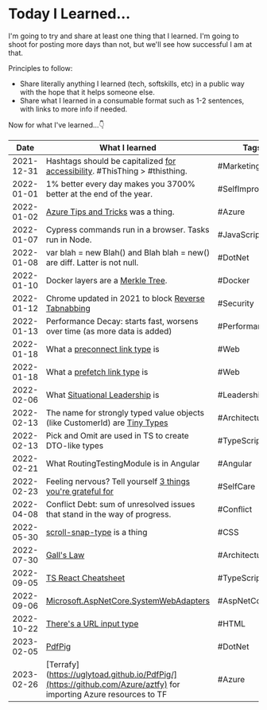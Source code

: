 # Today I Learned...

I'm going to try and share at least one thing that I learned. I'm going to shoot for posting more days than not, but we'll see how successful I am at that.

Principles to follow:

- Share literally anything I learned (tech, softskills, etc) in a public way with the hope that it helps someone else.
- Share what I learned in a consumable format such as 1-2 sentences, with links to more info if needed.

Now for what I've learned...👇

| Date       | What I learned                                                                                                                        | Tags             |
| ---------- | ------------------------------------------------------------------------------------------------------------------------------------- | ---------------- |
| 2021-12-31 | Hashtags should be capitalized [for accessibility](https://www.boia.org/blog/make-your-hashtags-accessible). #ThisThing > #thisthing. | #Marketing       |
| 2022-01-01 | 1% better every day makes you 3700% better at the end of the year.                                                                    | #SelfImprovement |
| 2022-01-02 | [Azure Tips and Tricks](https://microsoft.github.io/AzureTipsAndTricks/) was a thing.                                                 | #Azure           |
| 2022-01-07 | Cypress commands run in a browser. Tasks run in Node.                                                                                 | #JavaScript      |
| 2022-01-08 | var blah = new Blah() and Blah blah = new() are diff. Latter is not null.                                                             | #DotNet          |
| 2022-01-10 | Docker layers are a [Merkle Tree](https://en.wikipedia.org/wiki/Merkle_tree).                                                         | #Docker          |
| 2022-01-12 | Chrome updated in 2021 to block [Reverse Tabnabbing](https://www.zdnet.com/article/chrome-to-block-tab-nabbing-attacks/)              | #Security        |
| 2022-01-13 | Performance Decay: starts fast, worsens over time (as more data is added)                                                             | #Performance     |
| 2022-01-18 | What a [preconnect link type](https://developer.mozilla.org/en-US/docs/Web/HTML/Link_types/preconnect) is                             | #Web             |
| 2022-01-18 | What a [prefetch link type](https://developer.mozilla.org/en-US/docs/Web/HTML/Link_types/prefetch) is                                 | #Web             |
| 2022-02-06 | What [Situational Leadership](https://www.albrightglobal.com/post/leading-others-situational-leadership) is                           | #Leadership      |
| 2022-02-13 | The name for strongly typed value objects (like CustomerId) are [Tiny Types](http://oneeyedmen.com/inline-tiny-types.html)            | #Architecture    |
| 2022-02-13 | Pick and Omit are used in TS to create DTO-like types                                                                                 | #TypeScript      |
| 2022-02-21 | What RoutingTestingModule is in Angular                                                                                               | #Angular         |
| 2022-02-23 | Feeling nervous? Tell yourself [3 things you're grateful for](https://twitter.com/pgatour/status/1483952664119431168)                 | #SelfCare        |
| 2022-04-08 | Conflict Debt: sum of unresolved issues that stand in the way of progress.                                                            | #Conflict        |
| 2022-05-30 | [scroll-snap-type](https://twitter.com/Steve8708/status/1531388545960583168) is a thing                                               | #CSS             |
| 2022-07-30 | [Gall's Law](https://personalmba.com/galls-law/#:~:text=What%20Is%20'Gall's%20Law'%3F,then%20improve%20it%20over%20time)              | #Architecture    |
| 2022-09-05 | [TS React Cheatsheet](https://react-typescript-cheatsheet.netlify.app/docs/advanced/patterns_by_usecase/#wrappingmirroring)           | #TypeScript      |
| 2022-09-06 | [Microsoft.AspNetCore.SystemWebAdapters](https://github.com/dotnet/systemweb-adapters)                                                | #AspNetCore      |
| 2022-10-22 | [There's a URL input type](https://twitter.com/sajid_curious/status/1583785138575446016?s=46&t=CtxzbanfGEG13t6_kz_44g)                | #HTML            |
| 2023-02-05 | [PdfPig](https://uglytoad.github.io/PdfPig/)                                                                                          | #DotNet         |
| 2023-02-26 | [Terrafy](https://uglytoad.github.io/PdfPig/](https://github.com/Azure/aztfy) for importing Azure resources to TF                     | #Azure          |
